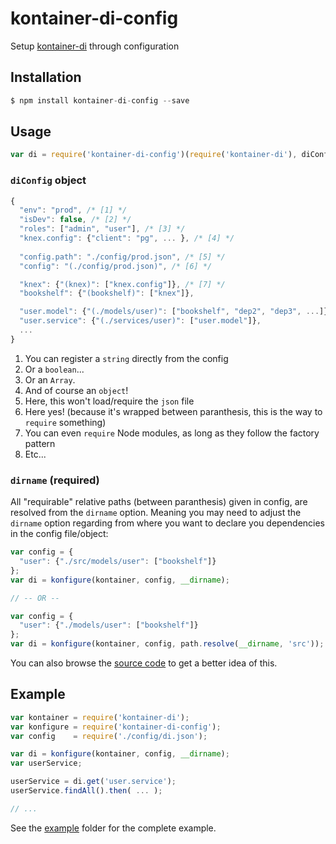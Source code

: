 # kontainer-di-config
Setup [kontainer-di](https://github.com/redradix/kontainer) through configuration

## Installation

```js
$ npm install kontainer-di-config --save
```

## Usage

```js
var di = require('kontainer-di-config')(require('kontainer-di'), diConfig, dirname);
```

### `diConfig` object

```js
{
  "env": "prod", /* [1] */
  "isDev": false, /* [2] */
  "roles": ["admin", "user"], /* [3] */
  "knex.config": {"client": "pg", ... }, /* [4] */
  
  "config.path": "./config/prod.json", /* [5] */
  "config": "(./config/prod.json)", /* [6] */

  "knex": {"(knex)": ["knex.config"]}, /* [7] */
  "bookshelf": {"(bookshelf)": ["knex"]},

  "user.model": {"(./models/user)": ["bookshelf", "dep2", "dep3", ...]}, /* [8] */
  "user.service": {"(./services/user)": ["user.model"]},
  ...
}
```

1. You can register a `string` directly from the config
2. Or a `boolean`...
3. Or an `Array`.
4. And of course an `object`!
5. Here, this won't load/require the `json` file
6. Here yes! (because it's wrapped between paranthesis, this is the way to `require` something)
7. You can even `require` Node modules, as long as they follow the factory pattern
8. Etc...

### `dirname` (required)

All "requirable" relative paths (between paranthesis) given in config, are resolved from the `dirname` option. Meaning you may need to adjust the `dirname` option regarding from where you want to declare you dependencies in the config file/object:

```js
var config = {
  "user": {"./src/models/user": ["bookshelf"]}
};
var di = konfigure(kontainer, config, __dirname);

// -- OR --

var config = {
  "user": {"./models/user": ["bookshelf"]}
};
var di = konfigure(kontainer, config, path.resolve(__dirname, 'src'));
```

You can also browse the [source code](https://github.com/eightyfive/kontainer-di-config/blob/master/index.js) to get a better idea of this.


## Example

```js
var kontainer = require('kontainer-di');
var konfigure = require('kontainer-di-config');
var config    = require('./config/di.json');

var di = konfigure(kontainer, config, __dirname);
var userService;

userService = di.get('user.service');
userService.findAll().then( ... );

// ...
```

See the [example](https://github.com/eightyfive/kontainer-di-config/tree/master/example) folder for the complete example.
